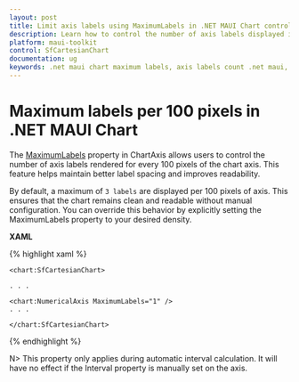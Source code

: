 ```yaml
---
layout: post
title: Limit axis labels using MaximumLabels in .NET MAUI Chart control | Syncfusion
description: Learn how to control the number of axis labels displayed in Syncfusion® .NET MAUI Chart (SfCartesianChart) control using the MaximumLabels property.
platform: maui-toolkit
control: SfCartesianChart
documentation: ug
keywords: .net maui chart maximum labels, axis labels count .net maui, syncfusion maui chart labels per 100 pixels, limit axis labels .net maui, customize axis label density .net maui chart.
---
```


# Maximum labels per 100 pixels in .NET MAUI Chart

The [MaximumLabels]() property in ChartAxis allows users to control the number of axis labels rendered for every 100 pixels of the chart axis. This feature helps maintain better label spacing and improves readability.

By default, a maximum of `3 labels` are displayed per 100 pixels of axis. This ensures that the chart remains clean and readable without manual configuration. You can override this behavior by explicitly setting the MaximumLabels property to your desired density.

**XAML**

{% highlight xaml %}

    <chart:SfCartesianChart>

    . . .

    <chart:NumericalAxis MaximumLabels="1" />
    . . .

    </chart:SfCartesianChart>

{% endhighlight %}

N> This property only applies during automatic interval calculation. It will have no effect if the Interval property is manually set on the axis.